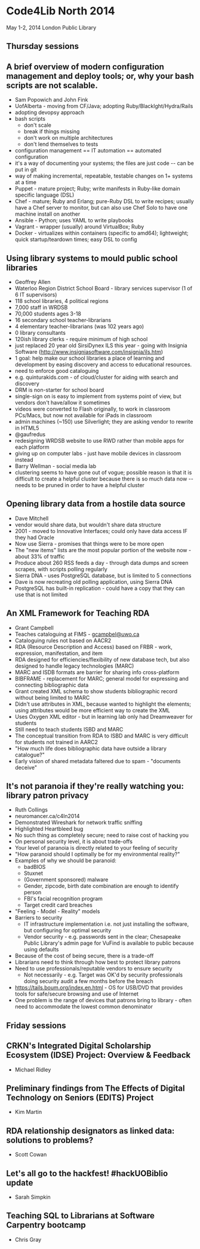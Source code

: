 Code4Lib North 2014
====================

May 1-2, 2014
London Public Library

Thursday sessions
-----------

A brief overview of modern configuration management and deploy tools; or, why your bash scripts are not scalable.
-----------
- Sam Popowich and John Fink
- UofAlberta - moving from CF/Java; adopting Ruby/Blacklght/Hydra/Rails
- adopting devopsy approach
- bash scripts 
  - don't scale
  - break if things missing
  - don't work on multiple architectures
  - don't lend themselves to tests
- configuration management == IT automation == automated configuration
- it's a way of documenting your systems; the files are just code -- can be put in
  git
- way of making incremental, repeatable, testable changes on 1+ systems at a
  time
- Puppet - mature project; Ruby; write manifests in Ruby-like domain specific
  language (DSL)
- Chef - mature; Ruby and Erlang; pure-Ruby DSL to write recipes; usually have a
  Chef server to monitor, but can also use Chef Solo to have one machine install
  on another
- Ansible - Python; uses YAML to write playbooks
- Vagrant - wrapper (usually) around VirtualBox; Ruby
- Docker - virtualizes within containers (specific to amd64); lightweight; quick
  startup/teardown times; easy DSL to config
  
Using library systems to mould public school libraries  
-----------
- Geoffrey Allen  
- Waterloo Region District School Board - library services supervisor (1 of 6 IT
  supervisors)
- 118 school libraries, 4 political regions
- 7,000 staff in WRDSB
- 70,000 students ages 3-18
- 16 secondary school teacher-librarians
- 4 elementary teacher-librarians (was 102 years ago)
- 0 library consultants
- 120ish library clerks - require minimum of high school
- just replaced 20 year old SirsiDynex ILS this year - going with Insignia
  Software (http://www.insigniasoftware.com/insignia/ils.htm)
- 1 goal: help make our school libraries a place of learning and development by 
  easing discovery and access to educational resources.
- need to enforce good cataloguing
- e.g. quinturakids.com - of cloud/cluster for aiding with search and discovery
- DRM is non-starter for school board
- single-sign on is easy to implement from systems point of view, but vendors
  don't have/allow it sometimes
- videos were converted to Flash originally, to work in classroom PCs/Macs,
  but now not available for iPads in classroom
- admin machines (~150) use Silverlight; they are asking vendor to rewrite in
  HTML5
- @gaufredus
- redesigning WRDSB website to use RWD rather than mobile apps for each platform
- giving up on computer labs - just have mobile devices in classroom instead
- Barry Wellman - social media lab
- clustering seems to have gone out of vogue; possible reason is that it is 
  difficult to create a helpful cluster because there is so much data now -- 
  needs to be pruned in order to have a helpful cluster 

Opening library data from a hostile data source   
----------
- Dave Mitchell   
- vendor would share data, but wouldn't share data structure
- 2001 - moved to Innovative Interfaces; could only have data access IF they had
  Oracle
- Now use Sierra - promises that things were to be more open
- The "new items" lists are the most popular portion of the website now - about
  33% of traffic
- Produce about 260 RSS feeds a day - through data dumps and screen scrapes,
  with scripts polling regularly
- Sierra DNA - uses PostgreSQL database, but is limited to 5 connections
- Dave is now recreating old polling application, using Sierra DNA
- PostgreSQL has built-in replication - could have a copy that they can use that
  is not limited 

An XML Framework for Teaching RDA   
---------
- Grant Campbell  
- Teaches cataloguing at FIMS - gcampbel@uwo.ca
- Cataloguing rules not based on AACR2 
- RDA (Resource Description and Access) based on FRBR - work, expression, manifestation, and item
- RDA designed for efficiencies/flexibility of new database tech, but also
  designed to handle legacy technologies (MARC)
- MARC and ISDB formats are barrier for sharing info cross-platform
- BIBFRAME - replacement for MARC; general model for expressing and connecting
  bibliographic data
- Grant created XML schema to show students bibliographic record without being
  limited to MARC
- Didn't use attributes in XML, because wanted to highlight the
  elements; using attributes would be more efficient way to create the XML
- Uses Oxygen XML editor - but in learning lab only had Dreamweaver for students
- Still need to teach students ISBD and MARC
- The conceptual transition from RDA to ISBD and MARC is very difficult for
  students not trained in AARC2
- "How much life does bibliographic data have outside a library catalogue?"
- Early vision of shared metadata faltered due to spam - "documents deceive"
 
It's not paranoia if they're really watching you: library patron privacy   
----------
- Ruth Collings  
- neuromancer.ca/c4ln2014
- Demonstrated Wireshark for network traffic sniffing
- Highlighted Heartbleed bug
- No such thing as completely secure; need to raise cost of hacking you
- On personal security level, it is about trade-offs
- Your level of paranoia is directly related to your feeling of security
- "How paranoid should I optimally be for my environmental reality?"
- Examples of why we should be paranoid:
  - badBIOS
  - Stuxnet
  - (Government sponsored) malware
  - Gender, zipcode, birth date combination are enough to identify person
  - FBI's facial recognition program
  - Target credit card breaches
- "Feeling - Model - Reality" models
- Barriers to security
  - IT infrastructure implementation i.e. not just installing the software, but
    configuring for optimal security
  - Vendor security - e.g. passwords sent in the clear; Chesapeake Public
    Library's admin page for VuFind is available to public because using
    defaults
- Because of the cost of being secure, there is a trade-off
- Librarians need to think through how best to protect library patrons
- Need to use professionals/reputable vendors to ensure security
  - Not necessarily - e.g. Target was OK'd by security professionals doing
    security audit a few months before the breach
- https://tails.boum.org/index.en.html - OS for USB/DVD that provides tools for
  safe/secure browsing and use of Internet
- One problem is the range of devices that patrons bring to library - often need
  to accommodate the lowest common denominator

Friday sessions
----------

CRKN's Integrated Digital Scholarship Ecosystem (IDSE) Project: Overview & Feedback
--------
- Michael Ridley

Preliminary findings from The Effects of Digital Technology on Seniors (EDITS) Project
-----------
- Kim Martin

RDA relationship designators as linked data: solutions to problems?
-----------
- Scott Cowan

Let's all go to the hackfest! #hackUOBiblio update
-----------
- Sarah Simpkin

Teaching SQL to Librarians at Software Carpentry bootcamp 
----------
- Chris Gray  
